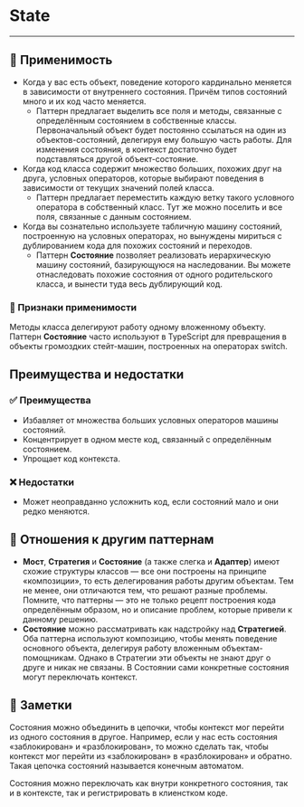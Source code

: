 # State

___

## 🤔 Применимость

- Когда у вас есть объект, поведение которого кардинально меняется в
зависимости от внутреннего состояния. Причём типов состояний много
и их код часто меняется.
  - Паттерн предлагает выделить все поля и методы, связанные с определённым
состоянием в собственные классы. Первоначальный объект будет постоянно
ссылаться на один из объектов-состояний, делегируя ему большую часть работы.
Для изменения состояния, в контекст достаточно будет подставляться другой
объект-состояние.
- Когда код класса содержит множество больших, похожих друг на друга, условных
операторов, которые выбирают поведения в зависимости от текущих значений полей
класса.
  - Паттерн предлагает переместить каждую ветку такого условного оператора в
собственный класс. Тут же можно поселить и все поля, связанные с данным
состоянием.
- Когда вы сознательно используете табличную машину состояний, построенную на
условных операторах, но вынуждены мириться с дублированием кода для похожих
состояний и переходов.
  - Паттерн **Состояние** позволяет реализовать иерархическую машину состояний,
базирующуюся на наследовании. Вы можете отнаследовать похожие состояния от
одного родительского класса, и вынести туда весь дублирующий код.

### 🎯 Признаки применимости

Методы класса делегируют работу одному вложенному объекту. Паттерн **Состояние**
часто используют в TypeScript для превращения в объекты громоздких стейт-машин,
построенных на операторах switch.

## Преимущества и недостатки

### ✅ Преимущества

- Избавляет от множества больших условных операторов
машины состояний.
- Концентрирует в одном месте код, связанный с определённым состоянием.
- Упрощает код контекста.

### ❌ Недостатки

- Может неоправданно усложнить код, если состояний мало и они редко меняются.

## 🔁 Отношения к другим паттернам

- **Мост**, **Стратегия** и **Состояние** (а также слегка и **Адаптер**) имеют
схожие структуры классов — все они построены на принципе «композиции», то есть
делегирования работы другим объектам. Тем не менее, они отличаются тем, что
решают разные проблемы. Помните, что паттерны — это не только рецепт построения
кода определённым образом, но и описание проблем, которые привели к данному решению.
- **Состояние** можно рассматривать как надстройку над **Стратегией**. Оба
паттерна используют композицию, чтобы менять поведение основного объекта,
делегируя работу вложенным объектам-помощникам. Однако в Стратегии эти объекты
не знают друг о друге и никак не связаны. В Состоянии сами конкретные состояния
могут переключать контекст.

## 📝 Заметки

Состояния можно объединить в цепочки, чтобы контекст мог перейти из одного состояния
в другое. Например, если у нас есть состояния «заблокирован» и «разблокирован»,
то можно сделать так, чтобы контекст мог перейти из «заблокирован» в «разблокирован»
и обратно. Такая цепочка состояний называется конечным автоматом.

Состояния можно переключать как внутри конкретного состояния, так и в контексте,
так и регистрировать в клиенстком коде.
